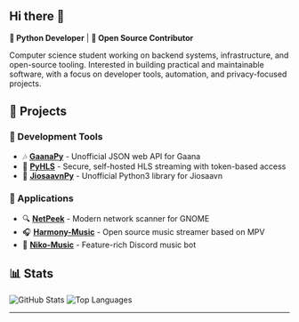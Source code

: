 ## Hi there 👋

**🐍 Python Developer** | **🌟 Open Source Contributor**

Computer science student working on backend systems, infrastructure, and open-source tooling. Interested in building practical and maintainable software, with a focus on developer tools, automation, and privacy-focused projects.

## 📂 Projects

### 🔧 Development Tools

-   🎶 **[GaanaPy](https://github.com/ZingyTomato/GaanaPy)** - Unofficial JSON web API for Gaana
-   📡 **[PyHLS](https://github.com/ZingyTomato/PyHLS)** - Secure, self-hosted HLS streaming with token-based access
-   🎼 **[JiosaavnPy](https://github.com/ZingyTomato/JiosaavnPy)** - Unofficial Python3 library for Jiosaavn

### 🏬 Applications

-   🔍 **[NetPeek](https://github.com/ZingyTomato/NetPeek)** - Modern network scanner for GNOME
-   🎧 **[Harmony-Music](https://github.com/ZingyTomato/Harmony-Music)** - Open source music streamer based on MPV
-   🤖 **[Niko-Music](https://github.com/ZingyTomato/Niko-Music)** - Feature-rich Discord music bot

## 📊 Stats

![GitHub Stats](https://github-readme-stats.vercel.app/api?username=ZingyTomato&show_icons=true&theme=dark&hide_border=true&bg_color=0d1117) ![Top Languages](https://github-readme-stats.vercel.app/api/top-langs/?username=ZingyTomato&layout=compact&theme=dark&hide_border=true&bg_color=0d1117)

----------
